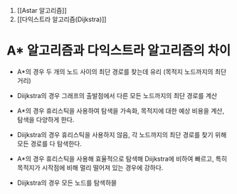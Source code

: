 1. [[Astar 알고리즘]]
2. [[다익스트라 알고리즘(Dijkstra)]]


# A\* 알고리즘과 다익스트라 알고리즘의 차이

-  A\*의 경우 두 개의 노드 사이의 최단 경로를 찾는데 유리 (목적지 노드까지의 최단거리)
- Diijkstra의 경우 그래프의 출발점에서 다른 모든 노드까지의 최단 경로를 계산 


- A\*의 경우 휴리스틱을 사용하여 탐색을 가속화, 목적지에 대한 예상 비용을 계산, 탐색을 다양하게 한다. 
- Diijkstra의 경우 휴리스틱을 사용하지 않음, 각 노드까지의 최단 경로를 찾기 위해 모든 경로를 다 탐색한다.   

- A\*의 경우 휴리스틱을 사용해 효율적으로 탐색해 Diijkstra에 비하여 빠르고, 특히 목적지가 시작점에 비해 멀리 떨어져 있는 경우에 강하다.
- Diijkstra의 경우 모든 노드를 탐색하믈